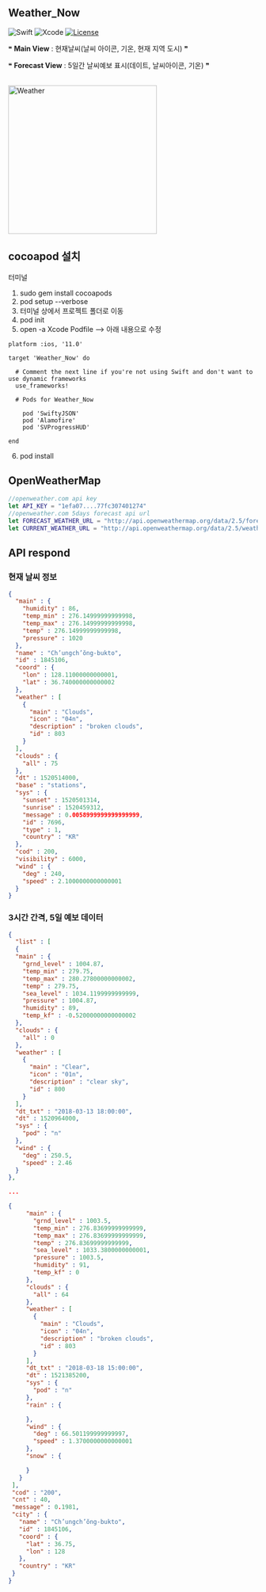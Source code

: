 ## Weather_Now
![Swift](https://img.shields.io/badge/Swift-4.0-orange.svg?style=flat-square) ![Xcode](https://img.shields.io/badge/Xcode-9-blue.svg?longCache=true&style=flat-square) [![License](https://img.shields.io/badge/License-MIT-green.svg?longCache=true&style=flat-square)](https://github.com/caudatus/SeoJaeHyeong_iOS_School6/blob/master/LICENSE)

&#10077; **Main View** : 현재날씨(날씨 아이콘, 기온, 현재 지역 도시) &#10078;

&#10077; **Forecast View** : 5일간 날씨예보 표시(데이트, 날씨아이콘, 기온) &#10078;

<br/>

<img src="/Img/Project/weather_now.gif" title="Weather" width="300px" float="center">

## cocoapod 설치
터미널
1. sudo gem install cocoapods
2. pod setup --verbose
3. 터미널 상에서 프로젝트 폴더로 이동
4. pod init
5. open -a Xcode Podfile
   --> 아래 내용으로 수정
```
platform :ios, '11.0'

target 'Weather_Now' do

  # Comment the next line if you're not using Swift and don't want to use dynamic frameworks
  use_frameworks!

  # Pods for Weather_Now

    pod 'SwiftyJSON'
    pod 'Alamofire'
    pod 'SVProgressHUD'

end
```
6. pod install

## OpenWeatherMap
```Swift
//openweather.com api key
let API_KEY = "1efa07....77fc307401274"
//openweather.com 5days forecast api url
let FORECAST_WEATHER_URL = "http://api.openweathermap.org/data/2.5/forecast"
let CURRENT_WEATHER_URL = "http://api.openweathermap.org/data/2.5/weather"
```

## API respond
### 현재 날씨 정보
```JSON
{
  "main" : {
    "humidity" : 86,
    "temp_min" : 276.14999999999998,
    "temp_max" : 276.14999999999998,
    "temp" : 276.14999999999998,
    "pressure" : 1020
  },
  "name" : "Ch’ungch’ŏng-bukto",
  "id" : 1845106,
  "coord" : {
    "lon" : 128.11000000000001,
    "lat" : 36.740000000000002
  },
  "weather" : [
    {
      "main" : "Clouds",
      "icon" : "04n",
      "description" : "broken clouds",
      "id" : 803
    }
  ],
  "clouds" : {
    "all" : 75
  },
  "dt" : 1520514000,
  "base" : "stations",
  "sys" : {
    "sunset" : 1520501314,
    "sunrise" : 1520459312,
    "message" : 0.0058999999999999999,
    "id" : 7696,
    "type" : 1,
    "country" : "KR"
  },
  "cod" : 200,
  "visibility" : 6000,
  "wind" : {
    "deg" : 240,
    "speed" : 2.1000000000000001
  }
}
```
### 3시간 간격, 5일 예보 데이터
```JSON
{
  "list" : [
  {
  "main" : {
    "grnd_level" : 1004.87,
    "temp_min" : 279.75,
    "temp_max" : 280.27800000000002,
    "temp" : 279.75,
    "sea_level" : 1034.1199999999999,
    "pressure" : 1004.87,
    "humidity" : 89,
    "temp_kf" : -0.52000000000000002
  },
  "clouds" : {
    "all" : 0
  },
  "weather" : [
    {
      "main" : "Clear",
      "icon" : "01n",
      "description" : "clear sky",
      "id" : 800
    }
  ],
  "dt_txt" : "2018-03-13 18:00:00",
  "dt" : 1520964000,
  "sys" : {
    "pod" : "n"
  },
  "wind" : {
    "deg" : 250.5,
    "speed" : 2.46
  }
},

...

{
     "main" : {
       "grnd_level" : 1003.5,
       "temp_min" : 276.83699999999999,
       "temp_max" : 276.83699999999999,
       "temp" : 276.83699999999999,
       "sea_level" : 1033.3800000000001,
       "pressure" : 1003.5,
       "humidity" : 91,
       "temp_kf" : 0
     },
     "clouds" : {
       "all" : 64
     },
     "weather" : [
       {
         "main" : "Clouds",
         "icon" : "04n",
         "description" : "broken clouds",
         "id" : 803
       }
     ],
     "dt_txt" : "2018-03-18 15:00:00",
     "dt" : 1521385200,
     "sys" : {
       "pod" : "n"
     },
     "rain" : {

     },
     "wind" : {
       "deg" : 66.501199999999997,
       "speed" : 1.3700000000000001
     },
     "snow" : {

     }
   }
 ],
 "cod" : "200",
 "cnt" : 40,
 "message" : 0.1981,
 "city" : {
   "name" : "Ch’ungch’ŏng-bukto",
   "id" : 1845106,
   "coord" : {
     "lat" : 36.75,
     "lon" : 128
   },
   "country" : "KR"
 }
}
```
